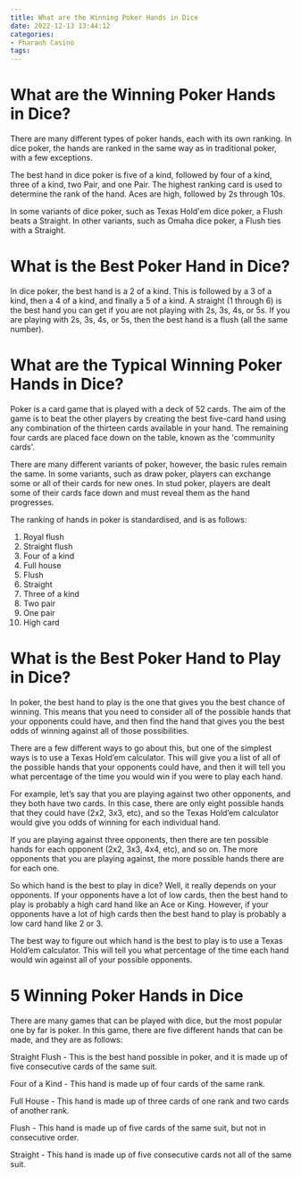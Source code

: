```yaml
---
title: What are the Winning Poker Hands in Dice
date: 2022-12-13 13:44:12
categories:
- Pharaoh Casino
tags:
---
```



#  What are the Winning Poker Hands in Dice?

There are many different types of poker hands, each with its own ranking. In dice poker, the hands are ranked in the same way as in traditional poker, with a few exceptions.

The best hand in dice poker is five of a kind, followed by four of a kind, three of a kind, two Pair, and one Pair. The highest ranking card is used to determine the rank of the hand. Aces are high, followed by 2s through 10s.

In some variants of dice poker, such as Texas Hold'em dice poker, a Flush beats a Straight. In other variants, such as Omaha dice poker, a Flush ties with a Straight.

#  What is the Best Poker Hand in Dice?

In dice poker, the best hand is a 2 of a kind. This is followed by a 3 of a kind, then a 4 of a kind, and finally a 5 of a kind. A straight (1 through 6) is the best hand you can get if you are not playing with 2s, 3s, 4s, or 5s. If you are playing with 2s, 3s, 4s, or 5s, then the best hand is a flush (all the same number).

#  What are the Typical Winning Poker Hands in Dice?

Poker is a card game that is played with a deck of 52 cards. The aim of the game is to beat the other players by creating the best five-card hand using any combination of the thirteen cards available in your hand. The remaining four cards are placed face down on the table, known as the 'community cards'.

There are many different variants of poker, however, the basic rules remain the same. In some variants, such as draw poker, players can exchange some or all of their cards for new ones. In stud poker, players are dealt some of their cards face down and must reveal them as the hand progresses.

The ranking of hands in poker is standardised, and is as follows:

1. Royal flush
2. Straight flush
3. Four of a kind
4. Full house
5. Flush 
6. Straight 
7. Three of a kind 
8. Two pair 
9. One pair 
10. High card

#  What is the Best Poker Hand to Play in Dice?

In poker, the best hand to play is the one that gives you the best chance of winning. This means that you need to consider all of the possible hands that your opponents could have, and then find the hand that gives you the best odds of winning against all of those possibilities.

There are a few different ways to go about this, but one of the simplest ways is to use a Texas Hold’em calculator. This will give you a list of all of the possible hands that your opponents could have, and then it will tell you what percentage of the time you would win if you were to play each hand.

For example, let’s say that you are playing against two other opponents, and they both have two cards. In this case, there are only eight possible hands that they could have (2x2, 3x3, etc), and so the Texas Hold’em calculator would give you odds of winning for each individual hand.

If you are playing against three opponents, then there are ten possible hands for each opponent (2x2, 3x3, 4x4, etc), and so on. The more opponents that you are playing against, the more possible hands there are for each one.

So which hand is the best to play in dice? Well, it really depends on your opponents. If your opponents have a lot of low cards, then the best hand to play is probably a high card hand like an Ace or King. However, if your opponents have a lot of high cards then the best hand to play is probably a low card hand like 2 or 3.

The best way to figure out which hand is the best to play is to use a Texas Hold’em calculator. This will tell you what percentage of the time each hand would win against all of your possible opponents.

#  5 Winning Poker Hands in Dice

There are many games that can be played with dice, but the most popular one by far is poker. In this game, there are five different hands that can be made, and they are as follows:

Straight Flush - This is the best hand possible in poker, and it is made up of five consecutive cards of the same suit.

Four of a Kind - This hand is made up of four cards of the same rank.

Full House - This hand is made up of three cards of one rank and two cards of another rank.

Flush - This hand is made up of five cards of the same suit, but not in consecutive order.

Straight - This hand is made up of five consecutive cards not all of the same suit.